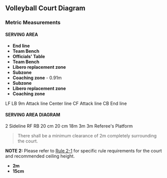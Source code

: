 <!-- Section: Volleyball Court Diagram -->

## Volleyball Court Diagram

### Metric Measurements

#### SERVING AREA

- **End line**
- **Team Bench**
- **Officials' Table**
- **Team Bench**
- **Libero replacement zone**
- **Subzone**
- **Coaching zone** - 0.91m
- **Subzone**
- **Libero replacement zone**
- **Coaching zone**

LF LB
9m
Attack line
Center line
CF
Attack line
CB
End line

#### SERVING AREA DIAGRAM

2
Sideline
RF RB
20 cm
20 cm
18m
3m
3m
Referee's Platform

> There shall be a minimum clearance of 2m completely surrounding the court.

**NOTE 2:** Please refer to [Rule 2-1](#rule-2-1) for specific rule requirements for the court and recommended ceiling height.

- **2m**
- **15cm**
